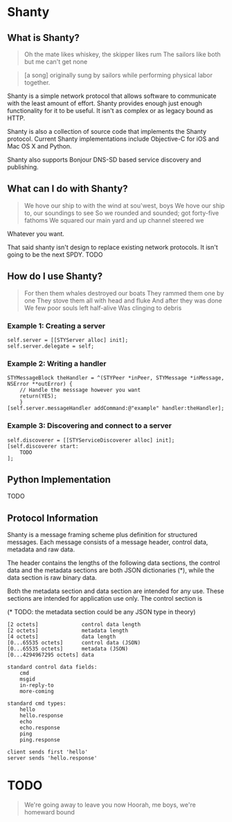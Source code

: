 # Shanty

## What is Shanty?

> Oh the mate likes whiskey, the skipper likes rum
> The sailors like both but me can't get none

> \[a song\] originally sung by sailors while performing physical labor together.

Shanty is a simple network protocol that allows software to communicate with the least amount of effort. Shanty provides enough just enough functionality for it to be useful. It isn't as complex or as legacy bound as HTTP.

Shanty is also a collection of source code that implements the Shanty protocol. Current Shanty implementations include Objective-C for iOS and Mac OS X and Python.

Shanty also supports Bonjour DNS-SD based service discovery and publishing.

## What can I do with Shanty?

> We hove our ship to with the wind at sou'west, boys
> We hove our ship to, our soundings to see
> So we rounded and sounded; got forty-five fathoms
> We squared our main yard and up channel steered we

Whatever you want.

That said shanty isn't design to replace existing network protocols. It isn't going to be the next SPDY. TODO

## How do I use Shanty?

> For then them whales destroyed our boats
> They rammed them one by one
> They stove them all with head and fluke
> And after they was done
> We few poor souls left half-alive
> Was clinging to debris

### Example 1: Creating a server

    self.server = [[STYServer alloc] init];
    self.server.delegate = self;

### Example 2: Writing a handler

    STYMessageBlock theHandler = ^(STYPeer *inPeer, STYMessage *inMessage, NSError **outError) {
        // Handle the messsage however you want
        return(YES);
        }
    [self.server.messageHandler addCommand:@"example" handler:theHandler];

### Example 3: Discovering and connect to a server

    self.discoverer = [[STYServiceDiscoverer alloc] init];
    [self.discoverer start:
        TODO
    ];

## Python Implementation

TODO

## Protocol Information

Shanty is a message framing scheme plus definition for structured messages. Each message consists of a message header, control data, metadata and raw data.

The header contains the lengths of the following data sections, the control data and the metadata sections are both JSON dictionaries (*), while the data section is raw binary data.

Both the metadata section and data section are intended for any use. These sections are intended for application use only. The control section is 

(* TODO: the metadata section could be any JSON type in theory)

    [2 octets]              control data length
    [2 octets]              metadata length
    [4 octets]              data length
    [0...65535 octets]      control data (JSON)
    [0...65535 octets]      metadata (JSON)
    [0...4294967295 octets] data

    standard control data fields:
        cmd
        msgid
        in-reply-to
        more-coming

    standard cmd types:
        hello
        hello.response
        echo
        echo.response
        ping
        ping.response
    
    client sends first 'hello'
    server sends 'hello.response'


# TODO

> We're going away to leave you now
> Hoorah, me boys, we're homeward bound
